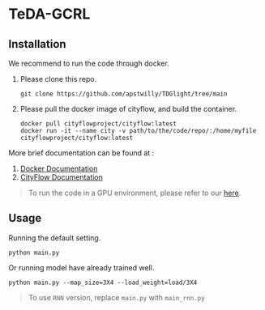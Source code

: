 # TeDA-GCRL

## Installation

We recommend to run the code through docker.

1. Please clone this repo.

    ```shell
    git clone https://github.com/apstwilly/TDGlight/tree/main
    ```

2. Please pull the docker image of cityflow, and build the container.

    ```shell
    docker pull cityflowproject/cityflow:latest
    docker run -it --name city -v path/to/the/code/repo/:/home/myfile cityflowproject/cityflow:latest
    ```

More brief documentation can be found at :

1. [Docker Documentation](https://docs.docker.com/)
2. [CityFlow Documentation](https://readthedocs.org/projects/cityflow/downloads/pdf/latest/)

> To run the code in a GPU environment, please refer to our [here](docker/README.md).

## Usage

Running the default setting.

```shell
python main.py
```

Or running model have already trained well.

```shell
python main.py --map_size=3X4 --load_weight=load/3X4
```

> To use `RNN` version, replace `main.py` with `main_rnn.py`